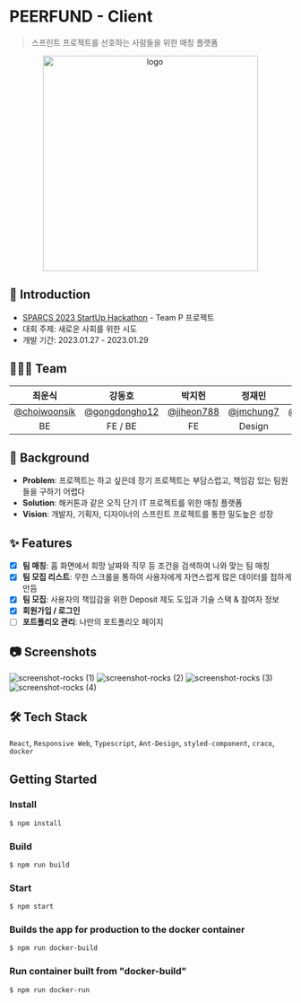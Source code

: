 # PEERFUND - Client

> 스프린트 프로젝트를 선호하는 사람들을 위한 매칭 플랫폼

<div align='center'>
<img width="384" alt="logo" src="https://user-images.githubusercontent.com/90181028/215300933-7ab203a4-70ce-4dda-805d-0df18141908b.png">
</div>

## 📢 Introduction

- [SPARCS 2023 StartUp Hackathon](https://hackathon.sparcs.org/) - Team P 프로젝트
- 대회 주제: 새로운 사회를 위한 시도
- 개발 기간: 2023.01.27 - 2023.01.29

## 👨🏻‍💻 Team

|                     최운식                     |                      강동호                      |                   박지헌                   |                  정재민                  |                    김유빈                    |
| :--------------------------------------------: | :----------------------------------------------: | :----------------------------------------: | :--------------------------------------: | :------------------------------------------: |
| [@choiwoonsik](https://github.com/choiwoonsik) | [@gongdongho12](https://github.com/gongdongho12) | [@jiheon788](https://github.com/jiheon788) | [@jmchung7](https://github.com/jmchung7) | [@ricksclone](https://github.com/ricksclone) |
|                       BE                       |                     FE / BE                      |                     FE                     |                  Design                  |                      PM                      |

## 🤔 Background

- **Problem**: 프로젝트는 하고 싶은데 장기 프로젝트는 부담스럽고, 책임감 있는 팀원들을 구하기 어렵다
- **Solution**: 해커톤과 같은 오직 단기 IT 프로젝트를 위한 매칭 플랫폼
- **Vision**: 개발자, 기획자, 디자이너의 스프린트 프로젝트를 통한 밀도높은 성장

## ✨ Features

- [x] **팀 매칭**: 홈 화면에서 희망 날짜와 직무 등 조건을 검색하여 나와 맞는 팀 매칭
- [x] **팀 모집 리스트**: 무한 스크롤을 통하여 사용자에게 자연스럽게 많은 데이터를 접하게 만듬
- [x] **팀 모집**: 사용자의 책임감을 위한 Deposit 제도 도입과 기술 스택 & 참여자 정보
- [x] **회원가입 / 로그인**
- [ ] **포트폴리오 관리**: 나만의 포트폴리오 페이지

## 📷 Screenshots

![screenshot-rocks (1)](https://user-images.githubusercontent.com/90181028/215301167-8e7aa0bb-5d0e-467f-8968-676a57f7aed0.png)
![screenshot-rocks (2)](https://user-images.githubusercontent.com/90181028/215301170-2910b800-a9d8-452f-8464-125952643fe9.png)
![screenshot-rocks (3)](https://user-images.githubusercontent.com/90181028/215301175-79ec43e3-2cc5-4245-9f04-4f528e7f23a4.png)
![screenshot-rocks (4)](https://user-images.githubusercontent.com/90181028/215301177-6c10482b-9a17-49c0-8f51-2347f28b369a.png)

## 🛠 Tech Stack

`React`, `Responsive Web`, `Typescript`, `Ant-Design`, `styled-component`, `craco`, `docker`

## Getting Started

### Install

```bash
$ npm install
```

### Build

```bash
$ npm run build
```

### Start

```bash
$ npm start
```

### Builds the app for production to the docker container

```bash
$ npm run docker-build
```

### Run container built from "docker-build"

```bash
$ npm run docker-run
```
